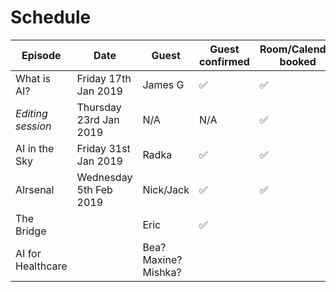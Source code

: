 Schedule
======

| Episode | Date | Guest | Guest confirmed | Room/Calendar booked | Lead Interviewer | 2nd Interviewer |
|---|---|---|---|---|---|---|
|What is AI?|Friday 17th Jan 2019 | James G| ✅|✅| N/A | N/A |
|*Editing session*|Thursday 23rd Jan 2019| N/A|N/A|✅| N/A | N/A |
| AI in the Sky| Friday 31st Jan 2019|Radka|✅|✅| Tarek | Ed |
|AIrsenal|Wednesday 5th Feb 2019| Nick/Jack|✅|✅| Ben | Effie |
| The Bridge | | Eric| ✅| | Ed |  |
| AI for Healthcare | | Bea? Maxine? Mishka?| | |  |  |


